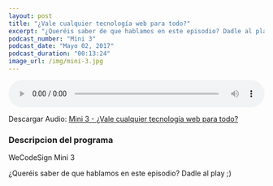 ```yaml
---
layout: post
title: "¿Vale cualquier tecnología web para todo?"
excerpt: "¿Queréis saber de que hablamos en este episodio? Dadle al play ;)"
podcast_number: "Mini 3"
podcast_date: "Mayo 02, 2017"
podcast_duration: "00:13:24"
image_url: /img/mini-3.jpg
---
```


<audio src="http://www.podtrac.com/pts/redirect.mp3/archive.org/download/WCD-Mini-3/WeCodeSign%20Mini%20-%203.mp3" preload="auto" controls style="width: 100%;">
  <p>Tu navegador no implementa el elemento audio</p>
</audio>

<p>Descargar Audio: <a href="http://www.podtrac.com/pts/redirect.mp3/archive.org/download/WCD-Mini-3/WeCodeSign%20Mini%20-%203.mp3" title="Botón derecho del ratón, luego guardar enlace como...">Mini 3 - ¿Vale cualquier tecnología web para todo?</a></p>

<h3 class="post-title  post-heading">Descripcion del programa</h3>

WeCodeSign Mini 3

¿Queréis saber de que hablamos en este episodio? Dadle al play ;)
